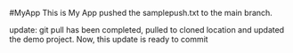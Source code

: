 #MyApp
This is My App
pushed the samplepush.txt to the main branch.

update: git pull has been completed, pulled to cloned location and updated the demo project. Now, this update is ready to commit
